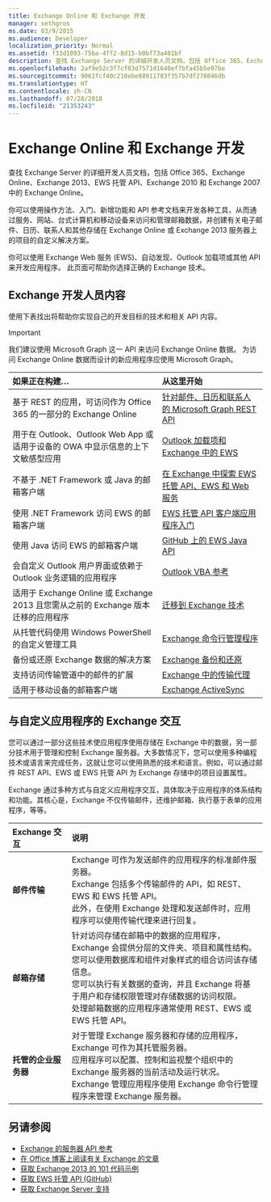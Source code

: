 ```yaml
---
title: Exchange Online 和 Exchange 开发
manager: sethgros
ms.date: 03/9/2015
ms.audience: Developer
localization_priority: Normal
ms.assetid: f33d1093-75ba-4ff2-8d15-b0bf73a401bf
description: 查找 Exchange Server 的详细开发人员文档，包括 Office 365、Exchange Online、Exchange 2013、EWS 托管 API、Exchange 2010 和 Exchange 2007 中的 Exchange Online。
ms.openlocfilehash: 2af9e52c3f7cf03d7571d1640ef7bfa45b5e97be
ms.sourcegitcommit: 9061fcf40c218ebe88911783f357b7df278846db
ms.translationtype: HT
ms.contentlocale: zh-CN
ms.lasthandoff: 07/28/2018
ms.locfileid: "21353243"
---
```

# <a name="exchange-online-and-exchange-development"></a>Exchange Online 和 Exchange 开发

查找 Exchange Server 的详细开发人员文档，包括 Office 365、Exchange Online、Exchange 2013、EWS 托管 API、Exchange 2010 和 Exchange 2007 中的 Exchange Online。

你可以使用操作方法、入门、新增功能和 API 参考文档来开发各种工具，从而通过服务、网站、台式计算机和移动设备来访问和管理邮箱数据，并创建有关电子邮件、日历、联系人和其他存储在 Exchange Online 或 Exchange 2013 服务器上的项目的自定义解决方案。

你可以使用 Exchange Web 服务 (EWS)、自动发现、Outlook 加载项或其他 API 来开发应用程序。 此页面可帮助你选择正确的 Exchange 技术。

## <a name="exchange-developer-content"></a>Exchange 开发人员内容

使用下表找出将帮助你实现自己的开发目标的技术和相关 API 内容。

> [!IMPORTANT]
> 我们建议使用 Microsoft Graph 这一 API 来访问 Exchange Online 数据。 为访问 Exchange Online 数据而设计的新应用程序应使用 Microsoft Graph。

|如果正在构建…|从这里开始|
|:-----|:-----|
|基于 REST 的应用，可访问作为 Office 365 的一部分的 Exchange Online|[针对邮件、日历和联系人的 Microsoft Graph REST API](exchange-web-services/office-365-rest-apis-for-mail-calendars-and-contacts.md) |
|用于在 Outlook、Outlook Web App 或适用于设备的 OWA 中显示信息的上下文敏感型应用 |[Outlook 加载项和 Exchange 中的 EWS](exchange-web-services/mail-apps-for-outlook-and-ews-in-exchange.md) |
|不基于 .NET Framework 或 Java 的邮箱客户端 |[在 Exchange 中探索 EWS 托管 API、EWS 和 Web 服务](exchange-web-services/explore-the-ews-managed-api-ews-and-web-services-in-exchange.md) |
|使用 .NET Framework 访问 EWS 的邮箱客户端 |[EWS 托管 API 客户端应用程序入门](exchange-web-services/get-started-with-ews-managed-api-client-applications.md) |
|使用 Java 访问 EWS 的邮箱客户端 |[GitHub 上的 EWS Java API](https://github.com/OfficeDev/ews-java-api) |
|会自定义 Outlook 用户界面或依赖于 Outlook 业务逻辑的应用程序  |[Outlook VBA 参考](https://msdn.microsoft.com/zh-CN/VBA/VBA-Outlook) |
|适用于 Exchange Online 或 Exchange 2013 且您需从之前的 Exchange 版本迁移的应用程序  |[迁移到 Exchange 技术](migrating-to-exchange-online-and-exchange-2013-technologies.md) |
|从托管代码使用 Windows PowerShell 的自定义管理工具   |[Exchange 命令行管理程序](management/exchange-management-shell.md) |
|备份或还原 Exchange 数据的解决方案  |[Exchange 备份和还原](backup-restore/backup-and-restore-for-exchange-2013.md) |
|支持访问传输管道中的邮件的扩展   |[Exchange 中的传输代理](transport-agents/transport-agents-in-exchange-2013.md)  |
|适用于移动设备的邮箱客户端   |[Exchange ActiveSync](https://technet.microsoft.com/zh-CN/library/aa998357.aspx) |

## <a name="exchange-interactions-with-custom-applications"></a>与自定义应用程序的 Exchange 交互

您可以通过一部分这些技术使应用程序使用存储在 Exchange 中的数据，另一部分技术用于管理和控制 Exchange 服务器。大多数情况下，您可以使用多种编程技术或语言来完成任务，这就让您可以使用熟悉的技术和语言。例如，可以通过邮件 REST API、EWS 或 EWS 托管 API 为 Exchange 存储中的项目设置属性。

Exchange 通过多种方式与自定义应用程序交互，具体取决于应用程序的体系结构和功能。其核心是，Exchange 不仅传输邮件，还维护邮箱、执行基于表单的应用程序，等等。

|Exchange 交互|说明|
|:-----|:-----|
|**邮件传输**|Exchange 可作为发送邮件的应用程序的标准邮件服务器。<br/>Exchange 包括多个传输邮件的 API，如 REST、EWS 和 EWS 托管 API。<br/>此外，在使用 Exchange 处理和发送邮件时，应用程序可以使用传输代理来进行回复。 |
|**邮箱存储** |针对访问存储在邮箱中的数据的应用程序，Exchange 会提供分层的文件夹、项目和属性结构。<br/>您可以使用数据库和组件对象样式的组合访问该存储信息。<br/>您可以执行有关数据的查询，并且 Exchange 将基于用户和存储权限管理对存储数据的访问权限。<br/>处理邮箱数据的应用程序通常使用 REST、EWS 或 EWS 托管 API。|
|**托管的企业服务器** |对于管理 Exchange 服务器和存储的应用程序，Exchange 可作为其托管服务器。<br/>应用程序可以配置、控制和监视整个组织中的 Exchange 服务器的当前活动及运行状况。<br/>Exchange 管理应用程序使用 Exchange 命令行管理程序来管理 Exchange 服务器。 |

## <a name="see-also"></a>另请参阅

- 
  [Exchange 的服务器 API 参考](https://msdn.microsoft.com/en-us/library/dn186243(v=exchg.150).aspx)
- [在 Office 博客上阅读有关 Exchange 的文章](https://www.microsoft.com/zh-CN/microsoft-365/blog/)
- [获取 Exchange 2013 的 101 代码示例](https://code.msdn.microsoft.com/office/Exchange-2013-101-Code-3c38582c)
- [获取 EWS 托管 API (GitHub)](https://github.com/OfficeDev/ews-managed-api/blob/master/README.md)
- [获取 Exchange Server 支持](https://support.microsoft.com/en-us/getsupport?oaspworkflow=start_1.0.0.0&wf=0&wfname=productselection&gprid=730&x=13&y=7&st=1&wfxredirect=1&sd=gn&ccsid=635890984021344661&forceorigin=esmc)

